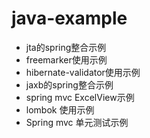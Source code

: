 # java-example

* jta的spring整合示例
* freemarker使用示例
* hibernate-validator使用示例
* jaxb的spring整合示例
* spring mvc ExcelView示例
* lombok 使用示例
* Spring mvc 单元测试示例
